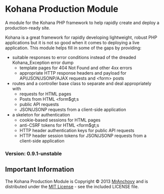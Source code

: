 Kohana Production Module
========================

A module for the Kohana PHP framework to help rapidly create and deploy a  production-ready site.

Kohana is a great framework for rapidly developing lightweight, robust PHP applications but it is not so good when it comes to deploying a live application. This module helps fill in some of the gaps by providing:

- suitable responses to error conditions instead of the dreaded Kohana_Exception error dump
  - template pages for 404 Not Found and other 4xx errors
  - appropriate HTTP response headers and payload for API/JSON/JSONP/AJAX requests and &lt;form&gt; posts
- routes and a controller base class to separate and deal appropriately with 
  - requests for HTML pages
  - Posts from HTML &lt;form$gt;s
  - public API requests
  - JSON/JSONP requests from a client-side application
- a skeleton for authentication
  - cookie-based sessions for HTML pages
  - anti-CSRF tokens for HTML &lt;form$gt;s
  - HTTP header authentication keys for public API requests
  - HTTP header session tokens for JSON/JSONP requests from a client-side application

### Version: 0.9.1-unstable

Important Information
---------------------

The Kohana Production Module is Copyright © 2013 [MrAnchovy](http://www.mranchovy.com) and is distributed under the [MIT License](http://opensource.org/licenses/MIT) - see the included LICENSE file.
